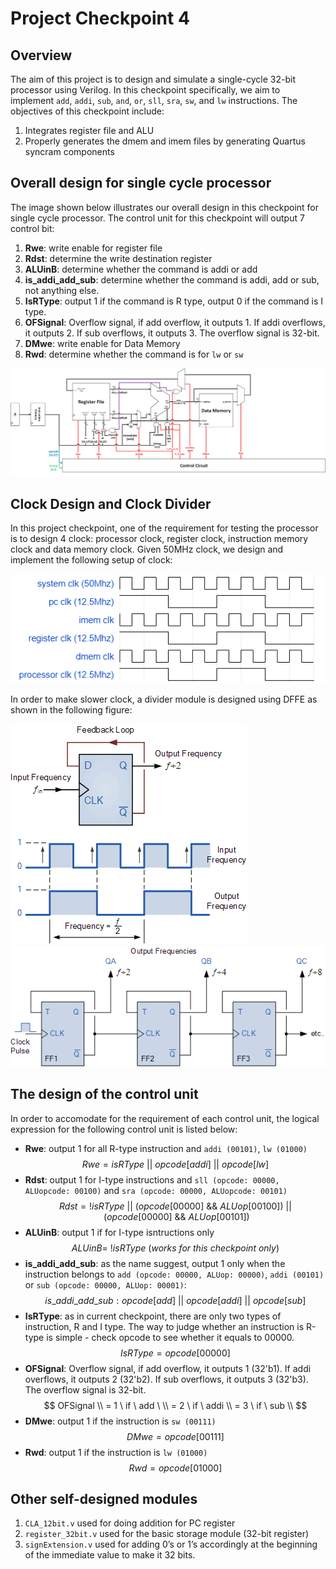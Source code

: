 # Project Checkpoint 4

## Overview
The aim of this project is to design and simulate a single-cycle 32-bit processor using Verilog. In this checkpoint specifically, we aim to implement `add`, `addi`, `sub`, `and`, `or`, `sll`, `sra`, `sw`, and `lw` instructions. The objectives of this checkpoint include:

1. Integrates register file and ALU
2. Properly generates the dmem and imem files by generating Quartus syncram components

## Overall design for single cycle processor
The image shown below illustrates our overall design in this checkpoint for single cycle processor. The control unit for this checkpoint will output 7 control bit:

1. **Rwe**: write enable for register file
2. **Rdst**: determine the write destination register
3. **ALUinB**: determine whether the command is addi or add
4. **is_addi_add_sub**: determine whether the command is addi, add or sub, not anything else.
5. **IsRType**: output 1 if the command is R type, output 0 if the command is I type.
6. **OFSignal**: Overflow signal, if add overflow, it outputs 1. If addi overflows, it outputs 2. If sub overflows, it outputs 3. The overflow signal is 32-bit.
7. **DMwe**: write enable for Data Memory
8. **Rwd**: determine whether the command is for `lw` or `sw`


![overall design](../Resources/simple_processor.jpg)

## Clock Design and Clock Divider
In this project checkpoint, one of the requirement for testing the processor is to design 4 clock: processor clock, register clock, instruction memory clock and data memory clock. Given 50MHz clock, we design and implement the following setup of clock:

![clock design](../Resources/clk_design.png)

In order to make slower clock, a divider module is designed using DFFE as shown in the following figure:

![clock divider (divide by 2)](../Resources/divide-by-2-frequency.png)
![connect in series](../Resources/clk_divider_in_series.png)

## The design of the control unit

In order to accomodate for the requirement of each control unit, the logical expression for the following control unit is listed below:

- **Rwe**: output 1 for all R-type instruction and `addi (00101)`, `lw (01000)`
$$
    Rwe = isRType \ || \ opcode[addi] \ || \ opcode[lw] 
$$
- **Rdst**: output 1 for I-type instructions and `sll (opcode: 00000, ALUopcode: 00100)` and `sra (opcode: 00000, ALUopcode: 00101)`
$$
    Rdst = !isRType \ || \ (opcode[00000] \ \&\& \ ALUop[00100]) \ || \ (opcode[00000] \ \&\& \ ALUop[00101]) 
$$
- **ALUinB**: output 1 if for I-type isntructions only
$$
    ALUinB = \ !isRType \ (works \ for \ this \ checkpoint \ only)
$$
- **is_addi_add_sub**: as the name suggest, output 1 only when the instruction belongs to `add (opcode: 00000, ALUop: 00000)`, `addi (00101)` or `sub (opcode: 00000, ALUop: 00001)`:
$$
    is\_addi\_add\_sub: opcode[add] \ || \ opcode[addi] \ || \ opcode[sub]
$$
- **IsRType**: as in current checkpoint, there are only two types of instruction, R and I type. The way to judge whether an instruction is R-type is simple - check opcode to see whether it equals to 00000.
$$
    IsRType = opcode[00000]
$$
- **OFSignal**: Overflow signal, if add overflow, it outputs 1 (32'b1). If addi overflows, it outputs 2 (32'b2). If sub overflows, it outputs 3 (32'b3). The overflow signal is 32-bit.
$$
    OFSignal \\
    = 1 \ if \ add \ \\
    = 2 \ if \ addi \\
    = 3 \ if \ sub \\ 
$$
- **DMwe**: output 1 if the instruction is `sw (00111)`
$$
    DMwe = opcode[00111]
$$
- **Rwd**: output 1 if the instruction is `lw (01000)`
$$
    Rwd = opcode[01000]
$$

## Other self-designed modules
1. `CLA_12bit.v` used for doing addition for PC register
2. `register_32bit.v` used for the basic storage module (32-bit register)
3. `signExtension.v` used for adding 0’s or 1’s accordingly at the
beginning of the immediate value to make it 32 bits.
